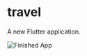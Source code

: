 # travel

A new Flutter application.

![Finished App](https://github.com/Shane1026/travel-app-ui/demo.gif)